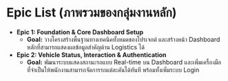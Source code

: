 # Epic List (ภาพรวมของกลุ่มงานหลัก)

* **Epic 1: Foundation & Core Dashboard Setup**
    * **Goal:** วางโครงสร้างพื้นฐานทางเทคนิคทั้งหมดของโปรเจกต์ และสร้างหน้า Dashboard หลักที่สามารถแสดงผลข้อมูลสำคัญด้าน Logistics ได้
* **Epic 2: Vehicle Status, Interaction & Authentication**
    * **Goal:** พัฒนาระบบแสดงสถานะรถแบบ Real-time บน Dashboard และเพิ่มเครื่องมือที่จำเป็นให้พนักงานสามารถจัดการรถแต่ละคันได้ทันที พร้อมทั้งเพิ่มระบบ Login